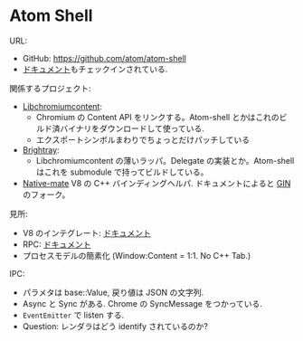
# Atom Shell

URL:

  * GitHub: https://github.com/atom/atom-shell
  * [ドキュメント](https://github.com/atom/atom-shell/tree/master/docs)もチェックインされている.

関係するプロジェクト:

  * [Libchromiumcontent](https://github.com/brightray/libchromiumcontent):
    * Chromium の Content API をリンクする。Atom-shell とかはこれのビルド済バイナリをダウンロードして使っている.
    * エクスポートシンボルまわりでちょっとだけパッチしている
  * [Brightray](https://github.com/brightray/brightray):
    * Libchromiumcontent の薄いラッパ。Delegate の実装とか。Atom-shell はこれを submodule で持ってビルドしている。
  * [Native-mate](https://www.npmjs.com/package/native-mate) V8 の C++ バインディングヘルパ. ドキュメントによると [GIN](https://chromium.googlesource.com/chromium/src/+/HEAD/gin/README)  のフォーク。

見所:

 * V8 のインテグレート: [ドキュメント](https://github.com/atom/atom-shell/blob/master/docs/development/atom-shell-vs-node-webkit.md)
 * RPC: [ドキュメント](https://github.com/atom/atom-shell/blob/master/docs/api/remote.md)
 * プロセスモデルの簡素化 (Window:Content = 1:1. No C++ Tab.)

IPC:

 * パラメタは base::Value, 戻り値は JSON の文字列.
 * Async と Sync がある. Chrome の SyncMessage をつかっている.
 * `EventEmitter` で listen する.
 * Question: レンダラはどう identify されているのか?
